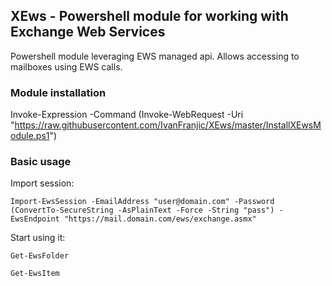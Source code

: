 ## XEws - Powershell module for working with Exchange Web Services

Powershell module leveraging EWS managed api. Allows accessing to mailboxes using EWS calls.

### Module installation

Invoke-Expression -Command (Invoke-WebRequest -Uri "https://raw.githubusercontent.com/IvanFranjic/XEws/master/InstallXEwsModule.ps1")


### Basic usage

Import session:

```
Import-EwsSession -EmailAddress "user@domain.com" -Password (ConvertTo-SecureString -AsPlainText -Force -String "pass") -EwsEndpoint "https://mail.domain.com/ews/exchange.asmx"
```

Start using it:

```
Get-EwsFolder
```

```
Get-EwsItem
```